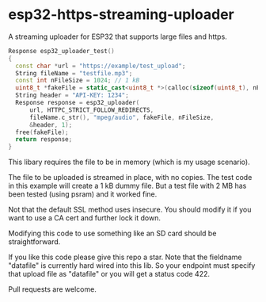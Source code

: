 # esp32-https-streaming-uploader

A streaming uploader for ESP32 that supports large files and https.

```C++
Response esp32_uploader_test()
{
  const char *url = "https://example/test_upload";
  String fileName = "testfile.mp3";
  const int nFileSize = 1024; // 1 kB
  uint8_t *fakeFile = static_cast<uint8_t *>(calloc(sizeof(uint8_t), nFileSize));
  String header = "API-KEY: 1234";
  Response response = esp32_uploader(
	  url, HTTPC_STRICT_FOLLOW_REDIRECTS,
	  fileName.c_str(), "mpeg/audio", fakeFile, nFileSize,
	  &header, 1);
  free(fakeFile);
  return response;
}
```

This libary requires the file to be in memory (which is my usage scenario).

The file to be uploaded is streamed in place, with no copies. The test code
in this example will create a 1 kB dummy file. But a test file with 2 MB has
been tested (using psram) and it worked fine.

Not that the default SSL method uses insecure. You should modify it if you want to
use a CA cert and further lock it down.

Modifying this code to use something like an SD card should be straightforward.

If you like this code please give this repo a star.
Note that the fieldname "datafile" is currently hard wired into this lib. So your
endpoint must specify that upload file as "datafile" or you will get a status code
422.

Pull requests are welcome.
